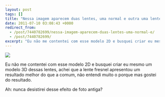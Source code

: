 ```yaml
---
layout: post
tags: []
title: "Nessa imagem aparecem duas lentes, uma normal e outra uma lente fresnel, o modelo de perfil dessas duas lentes é exatamente esse: https://en.wikipedia.org/wiki/File:Fresnel_lens.svg - Esse modelo é o descrito pela Wikipédia pra diferenciar os dois tipos de lentes."
date: 2011-07-10 03:08:43 +0000
redirect_from:
  - /post/7440782699/nessa-imagem-aparecem-duas-lentes-uma-normal-e/
  - /post/7440782699/
excerpt: "Eu não me contentei com esse modelo 2D e busquei criar eu mesmo um modelo 3D dessas lentes, achei que a lente fresnel apresentou um resultado melhor do que a comum, não entendi muito o porque mas gostei do resultado."
---
```


![](https://36.media.tumblr.com/tumblr_lo3kqjlNED1qma17bo1_1280.png)

Eu não me contentei com esse modelo 2D e busquei criar eu mesmo um
modelo 3D dessas lentes, achei que a lente fresnel apresentou um
resultado melhor do que a comum, não entendi muito o porque mas gostei
do resultado.

Ah: nunca desistirei desse efeito de foto antiga?

